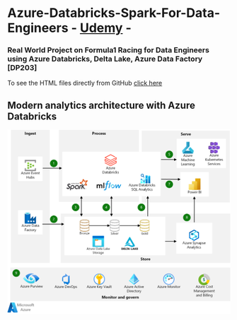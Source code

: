 # Azure-Databricks-Spark-For-Data-Engineers - [Udemy](https://www.udemy.com/course/azure-databricks-spark-core-for-data-engineers/) - 
### Real World Project on Formula1 Racing for Data Engineers using Azure Databricks, Delta Lake, Azure Data Factory [DP203]
To see the HTML files directly from GitHub [click here](https://raw.githack.com/rubens672/-Azure-Databricks-Spark-For-Data-Engineers/main/index.html)
  
## Modern analytics architecture with Azure Databricks
![Modern analytics architecture with Azure Databricks](azure-databricks-modern-analytics-architecture-diagram.png)
